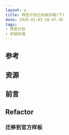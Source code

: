 ```yaml
---
layout: w
title: 转型计划之初级后端(下)
date: 2020-01-03 18:47:38
tags:
- 转型计划
- 初级后端
---
```


## 参考

## 资源

## 前言

## Refactor

### 迁移到官方样板


